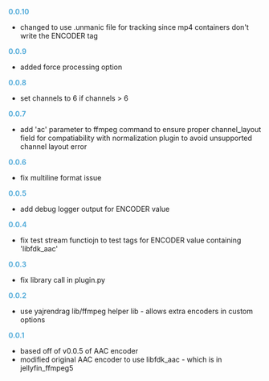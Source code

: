 
**<span style="color:#56adda">0.0.10</span>**
- changed to use .unmanic file for tracking since mp4 containers don't write the ENCODER tag

**<span style="color:#56adda">0.0.9</span>**
- added force processing option

**<span style="color:#56adda">0.0.8</span>**
- set channels to 6 if channels > 6

**<span style="color:#56adda">0.0.7</span>**
- add 'ac' parameter to ffmpeg command to ensure proper channel_layout field for compatiability with normalization plugin to avoid unsupported channel layout error

**<span style="color:#56adda">0.0.6</span>**
- fix multiline format issue

**<span style="color:#56adda">0.0.5</span>**
- add debug logger output for ENCODER value

**<span style="color:#56adda">0.0.4</span>**
- fix test stream functiojn to test tags for ENCODER value containing 'libfdk_aac'

**<span style="color:#56adda">0.0.3</span>**
- fix library call in plugin.py

**<span style="color:#56adda">0.0.2</span>**
- use yajrendrag lib/ffmpeg helper lib - allows extra encoders in custom options

**<span style="color:#56adda">0.0.1</span>**
- based off of v0.0.5 of AAC encoder
- modified original AAC encoder to use libfdk_aac - which is in jellyfin_ffmpeg5
